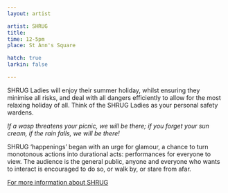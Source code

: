 ```yaml
---
layout: artist

artist: SHRUG
title: 
time: 12-5pm
place: St Ann's Square

hatch: true
larkin: false

---
```


SHRUG Ladies will enjoy their summer holiday, whilst ensuring they minimise all risks, and deal with all dangers efficiently to allow for the most relaxing holiday of all. Think of the SHRUG Ladies as your personal safety wardens. 

*If a wasp threatens your picnic, we will be there; if you forget your sun cream, if the rain falls, we will be there!*SHRUG ‘happenings’ began with an urge for glamour, a chance to turn monotonous actions into durational acts: performances for everyone to view. The audience is the general public, anyone and everyone who wants to interact is encouraged to do so, or walk by, or stare from afar. 
[For more information about SHRUG](http://www.shrugladies.com)    


